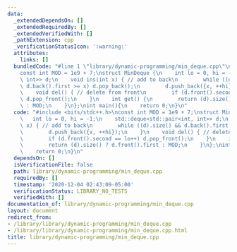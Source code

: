 ```yaml
---
data:
  _extendedDependsOn: []
  _extendedRequiredBy: []
  _extendedVerifiedWith: []
  _pathExtension: cpp
  _verificationStatusIcon: ':warning:'
  attributes:
    links: []
  bundledCode: "#line 1 \"library/dynamic-programming/min_deque.cpp\"\n#include <bits/stdc++.h>\n\
    const int MOD = 1e9 + 7;\nstruct MinDeque {\n    int lo = 0, hi = -1;\n    std::deque<std::pair<int,\
    \ int>> d;\n    void ins(int x) { // add to back\n        while ((d).size() &&\
    \ d.back().first >= x) d.pop_back();\n        d.push_back({x, ++hi});\n    }\n\
    \    void del() { // delete from front\n        if (d.front().second == lo++)\
    \ d.pop_front();\n    }\n    int get() {\n        return (d).size() ? d.front().first\
    \ : MOD;\n    }\n};\nint main(){\n    return 0;\n}\n"
  code: "#include <bits/stdc++.h>\nconst int MOD = 1e9 + 7;\nstruct MinDeque {\n \
    \   int lo = 0, hi = -1;\n    std::deque<std::pair<int, int>> d;\n    void ins(int\
    \ x) { // add to back\n        while ((d).size() && d.back().first >= x) d.pop_back();\n\
    \        d.push_back({x, ++hi});\n    }\n    void del() { // delete from front\n\
    \        if (d.front().second == lo++) d.pop_front();\n    }\n    int get() {\n\
    \        return (d).size() ? d.front().first : MOD;\n    }\n};\nint main(){\n\
    \    return 0;\n}\n"
  dependsOn: []
  isVerificationFile: false
  path: library/dynamic-programming/min_deque.cpp
  requiredBy: []
  timestamp: '2020-12-04 02:43:09-05:00'
  verificationStatus: LIBRARY_NO_TESTS
  verifiedWith: []
documentation_of: library/dynamic-programming/min_deque.cpp
layout: document
redirect_from:
- /library/library/dynamic-programming/min_deque.cpp
- /library/library/dynamic-programming/min_deque.cpp.html
title: library/dynamic-programming/min_deque.cpp
---
```

